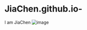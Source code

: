 # JiaChen.github.io-
I am JiaChen
![image](https://user-images.githubusercontent.com/114201429/197106254-799e9e63-7466-4f4a-8f8a-f9d7465240a3.png)
